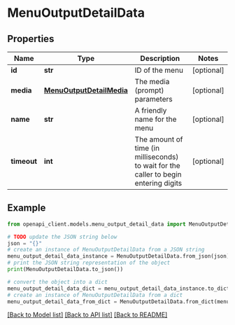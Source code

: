 # MenuOutputDetailData


## Properties

Name | Type | Description | Notes
------------ | ------------- | ------------- | -------------
**id** | **str** | ID of the menu | [optional] 
**media** | [**MenuOutputDetailMedia**](MenuOutputDetailMedia.md) | The media (prompt) parameters | [optional] 
**name** | **str** | A friendly name for the menu | [optional] 
**timeout** | **int** | The amount of time (in milliseconds) to wait for the caller to begin entering digits | [optional] 

## Example

```python
from openapi_client.models.menu_output_detail_data import MenuOutputDetailData

# TODO update the JSON string below
json = "{}"
# create an instance of MenuOutputDetailData from a JSON string
menu_output_detail_data_instance = MenuOutputDetailData.from_json(json)
# print the JSON string representation of the object
print(MenuOutputDetailData.to_json())

# convert the object into a dict
menu_output_detail_data_dict = menu_output_detail_data_instance.to_dict()
# create an instance of MenuOutputDetailData from a dict
menu_output_detail_data_from_dict = MenuOutputDetailData.from_dict(menu_output_detail_data_dict)
```
[[Back to Model list]](../README.md#documentation-for-models) [[Back to API list]](../README.md#documentation-for-api-endpoints) [[Back to README]](../README.md)


